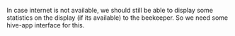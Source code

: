 In case internet is not available, we should still be able to display some statistics on the display (if its available) to the beekeeper. So we need some hive-app interface for this.
